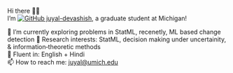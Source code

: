 Hi there 👋🏼  
I’m [![GitHub juyal-devashish](https://img.shields.io/badge/GitHub-juyal--devashish-181717?style=for-the-badge&logo=github&logoColor=white)](https://github.com/juyal-devashish), a graduate student at Michigan!

🌱 I’m currently exploring problems in StatML, recenetly, ML based change detection
🧠 Research interests: StatML, decision making under uncertainity, & information‐theoretic methods  
💬 Fluent in: English + Hindi  
📫 How to reach me: juyal@umich.edu  

<!---
juyal-devashish/juyal-devashish is a ✨ special ✨ repository because its `README.md` (this file) appears on your GitHub profile.
You can click the Preview link to take a look at your changes.
--->
